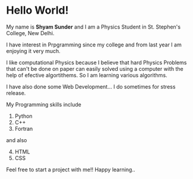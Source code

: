 # Hello World!

My name is __Shyam Sunder__ and I am a Physics Student in St. Stephen's College, New Delhi. 

I have interest in Prpgramming since my college and from last year I am enjoying it very much. 

I like computational Physics because I believe that hard Physics Problems that can't be done on paper can easily solved using a computer with the help of efective algortithems. So I am learning various algorithms.

I have also done some Web Development... I do sometimes for stress release.

My Programming skills include

1. Python
1. C++
1. Fortran

and also

4. HTML 
5. CSS

Feel free to start a project with me!! Happy learning..
